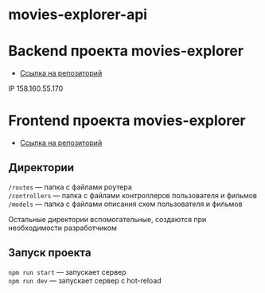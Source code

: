 # movies-explorer-api

# Backend проекта movies-explorer
* [Ссылка на репозиторий](https://github.com/IlyaSaenko/movies-explorer-api)

IP 158.160.55.170

# Frontend проекта movies-explorer
* [Ссылка на репозиторий](https://github.com/IlyaSaenko/movies-explorer-frontend)

## Директории

`/routes` — папка с файлами роутера  
`/controllers` — папка с файлами контроллеров пользователя и фильмов   
`/models` — папка с файлами описания схем пользователя и фильмов  
  
Остальные директории вспомогательные, создаются при необходимости разработчиком

## Запуск проекта

`npm run start` — запускает сервер   
`npm run dev` — запускает сервер с hot-reload